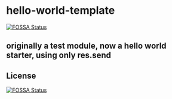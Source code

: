 # hello-world-template
[![FOSSA Status](https://app.fossa.com/api/projects/git%2Bgithub.com%2Fwgytcraft%2Fhello-world-template.svg?type=shield)](https://app.fossa.com/projects/git%2Bgithub.com%2Fwgytcraft%2Fhello-world-template?ref=badge_shield)

## originally a test module, now a hello world starter, using only res.send


## License
[![FOSSA Status](https://app.fossa.com/api/projects/git%2Bgithub.com%2Fwgytcraft%2Fhello-world-template.svg?type=large)](https://app.fossa.com/projects/git%2Bgithub.com%2Fwgytcraft%2Fhello-world-template?ref=badge_large)